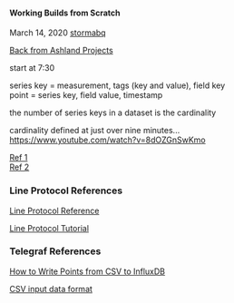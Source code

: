 
#### Working Builds from Scratch

March 14, 2020   [stormabq](https://github.com/stormabq/influxdb)

[Back from Ashland Projects](./misc/projects.md)

start at 7:30

series key = measurement, tags (key and value), field key   
point = series key, field value, timestamp   

the number of series keys in a dataset is the cardinality   

cardinality defined at just over nine minutes...   
https://www.youtube.com/watch?v=8dOZGnSwKmo

[Ref 1](./generate/Readme.md)   
[Ref 2](./doc/influx.md)   

### Line Protocol References

[Line Protocol Reference](https://docs.influxdata.com/influxdb/v1.7/write_protocols/line_protocol_reference/)

[Line Protocol Tutorial](https://docs.influxdata.com/influxdb/v1.7/write_protocols/line_protocol_tutorial/)

### Telegraf References

[How to Write Points from CSV to InfluxDB](https://www.influxdata.com/blog/how-to-write-points-from-csv-to-influxdb/)

[CSV input data format](https://docs.influxdata.com/telegraf/v1.11/data_formats/input/csv/)
